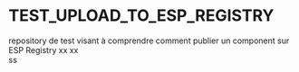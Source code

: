 # TEST_UPLOAD_TO_ESP_REGISTRY
repository de test visant à comprendre comment publier un component sur ESP Registry
xx
xx  
ss
